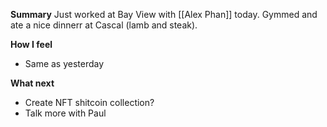 **Summary**
Just worked at Bay View with [[Alex Phan]] today. Gymmed and ate a nice dinnerr at Cascal (lamb and steak).

**How I feel**
- Same as yesterday

**What next**
- Create NFT shitcoin collection?
- Talk more with Paul